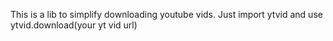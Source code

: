 This is a lib to simplify downloading youtube vids. Just import ytvid and use ytvid.download(your yt vid url)
